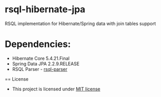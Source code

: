 # rsql-hibernate-jpa

RSQL implementation for Hibernate/Spring data with join tables support

# Dependencies:
* Hibernate Core 5.4.21.Final
* Spring Data JPA 2.2.9.RELEASE
* RSQL Parser - [rsql-parser](https://github.com/jirutka/rsql-parser)

== License

* This project is licensed under [MIT license](http://opensource.org/licenses/MIT)
